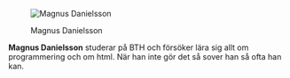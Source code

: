 <div class="author-byline">
<figure class="figure left">
<img src="image/byline.jpg?width=80" alt="Magnus Danielsson"></a>
<figcaption>

<p>Magnus Danielsson</p>

</figcaption>
</figure>

<p><strong>Magnus Danielsson</strong></a> studerar på BTH och försöker lära sig allt om programmering och om html. När han inte gör det så sover han så ofta han kan.</p>
</div>